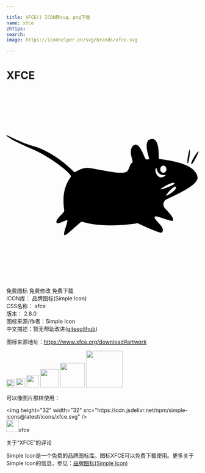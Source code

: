 ```yaml
---

title: XFCE() ICON转svg、png下载
name: xfce
zhTips: 
search: 
image: https://iconhelper.cn/svg/brands/xfce.svg

---
```


# XFCE  <small style="font-size: 60%;font-weight: 100"></small>

<div id="svg" class="svg-wrap">
<svg role="img" xmlns="http://www.w3.org/2000/svg" viewBox="0 0 24 24"><title>XFCE icon</title><path d="M.01 5.756c-.128.07 1.019.82 3.161 1.706 2.143.886 5.103 3.13 4.87 3.493-.695.984-1.105 2.162-.822 4.178.051.355-1.047.97-.968 1.506.067.408 1.228-.403 1.355-.243.078.288-.621 1.743-.338 1.847.206.062 2.023-1.73 2.129-1.7 2.995.908 6.892.222 6.967.194-.007-.016 2.804 1.326 3.049 1.166.616-.67-1.169-1.615-.871-1.992.13-.198 2.173.742 2.274.485.146-.443-.948-1.375-1.113-1.651-.143-.255-.174-.666.194-.924.367-.257 4.125-1.7 3.967-2.818-.272-2.03-4.766-2.161-4.839-2.332-.034-.08.199-2.902-1.112-2.38-.808.301-.15 2.099-.097 2.332.048.214-.359.19-.436.097-.17-.21-.736-2.084-1.403-1.75-.935.518-.055 2.135-.242 2.187-.346.195-.326.67-.604 1.056-.458.66-3.886-.309-4.994-.376-.811-.048-1.586.62-1.66.535-.987-.993-3.03-2.722-5.27-3.297C1.953 6.733.086 5.743.01 5.755zm22.866 1.816c-.068-.018-.382 1.593-.234 1.665.13.097.355-1.576.237-1.662l-.003-.002zm1.107.213c-.17-.003-1.076 1.449-.867 1.603.129.098.937-1.543.881-1.598a.024.024 0 00-.014-.005zm-4.385 1.768a.388.444 0 01.388.443.388.444 0 01-.388.444.388.444 0 01-.388-.444.388.444 0 01.388-.443zm-.871.27c.165.714.422.94 1.194.918-.983.905-1.58-.645-1.194-.919zm2.125 1.867c.04 0 .071.011.092.03.387.141-1.664.883-1.678.778-.021-.075 1.197-.823 1.586-.808zm.208.475a.1.1 0 01.056.009c.365.364-1.157 1.173-1.14 1.144-.123-.074.766-1.129 1.084-1.154z"/></svg>
</div>
<detail full-name='xfce'></detail>

<div class="detail-page">
<p>
<span><span class="badge-success badge">免费图标</span> <span class="badge-success badge">免费修改</span>  <span class="badge-success badge">免费下载</span> </span>
<br/>
<span>
ICON库：
<span class="badge-secondary badge">品牌图标(Simple Icon)</span> 
</span>
<br/>
<span>
CSS名称：
<span class="badge-secondary badge">xfce</span> 
</span>

<br/>
<span>
版本：
<span class="badge-secondary badge">2.8.0</span> 
</span>
<br/>
<span>图标来源/作者：<span class="badge-light badge">Simple Icon</span></span> 
<br/>
<span class="zh-detail">中文描述：暂无<span class="help-link"><span>帮助改进</span>(<a href="https://gitee.com/liuwave/icon-helper/edit/master/json/brands/xfce.json" target="_blank" rel="noopener noreferrer">gitee</a><a href="https://github.com/liuwave/icon-helper/edit/master/json/brands/xfce.json" target="_blank" rel="noopener noreferrer">github</a></span>)</span><br/>
</p>
</div><div class="description description alert alert-light"><p>图标来源地址：<a href="https://www.xfce.org/download#artwork" target="_blank" rel="noopener noreferrer">https://www.xfce.org/download#artwork</a></p></div>
<div class="alert alert-dark">
<img height="21" width="21" src="https://cdn.jsdelivr.net/npm/simple-icons@latest/icons/xfce.svg" />
<img height="24" width="24" src="https://cdn.jsdelivr.net/npm/simple-icons@latest/icons/xfce.svg" />
<img height="32" width="32" src="https://cdn.jsdelivr.net/npm/simple-icons@latest/icons/xfce.svg" />
<img height="48" width="48" src="https://cdn.jsdelivr.net/npm/simple-icons@latest/icons/xfce.svg" />
<img height="64" width="64" src="https://cdn.jsdelivr.net/npm/simple-icons@latest/icons/xfce.svg" />
<img height="96" width="96" src="https://cdn.jsdelivr.net/npm/simple-icons@latest/icons/xfce.svg" />

</div>
<div>
  <p>可以像图片那样使用：    
  </p>
  <div class="alert alert-primary" style="font-size: 14px">
    &lt;img height="32" width="32" src="https://cdn.jsdelivr.net/npm/simple-icons@latest/icons/xfce.svg" /&gt;
    <copy-btn content='<img height="32" width="32" src="https://cdn.jsdelivr.net/npm/simple-icons@latest/icons/xfce.svg" />'></copy-btn>
  </div>
  <div class="alert alert-secondary">
    <img height="32" width="32" src="https://cdn.jsdelivr.net/npm/simple-icons@latest/icons/xfce.svg" />xfce
    <copy-btn content="xfce" btn-title="复制图标名称"></copy-btn>
  </div>
</div>

<Vssue title="关于“XFCE”的评论" >关于“XFCE”的评论</Vssue>


<div><p>Simple Icon是一个免费的品牌图标库。图标XFCE可以免费下载使用。更多关于  Simple Icon的信息，参见：<a target="_blank" href="https://iconhelper.cn/brands.html">品牌图标(Simple Icon)</a>
</p></div>
